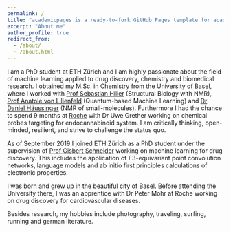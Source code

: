 ```yaml
---
permalink: /
title: "academicpages is a ready-to-fork GitHub Pages template for academic personal websites"
excerpt: "About me"
author_profile: true
redirect_from: 
  - /about/
  - /about.html
---
```


I am a PhD student at ETH Zürich and I am highly passionate about the field of machine learning applied to drug discovery, chemistry and biomedical research. I obtained my M.Sc. in Chemistry from the University of Basel, where I worked with [Prof Sebastian Hiller](https://www.biozentrum.unibas.ch/research/researchgroups/overview/unit/hiller/research-group-prof-sebastian-hiller/) (Structural Biology with NMR), [Prof Anatole von Lilienfeld](https://www.chemie1.unibas.ch/~anatole/index.html) (Quantum-based Machine Learning) and [Dr Daniel Häussinger](https://haeussinger.chemie.unibas.ch/en/home/) (NMR of small-molecules). Furthermore I had the chance to spend 9 months at [Roche](https://www.roche.com/research_and_development/who_we_are_how_we_work/our_structure/pred.htm) with Dr Uwe Grether working on chemical probes targeting for endocannabinoid system. I am critically thinking, open-minded, resilient, and strive to challenge the status quo.

As of September 2019 I joined ETH Zürich as a PhD student under the supervision of [Prof Gisbert Schneider](https://cadd.ethz.ch/people/gisbert_Schneider.html) working on machine learning for drug discovery. This includes the application of E3-equivariant point convolution networks, language models and ab initio first principles calculations of electronic properties. 

I was born and grew up in the beautiful city of Basel. Before attending the University there, I was an apprentice with Dr Peter Mohr at Roche working on drug discovery for cardiovascular diseases. 

Besides research, my hobbies include photography, traveling, surfing, running and german literature.
